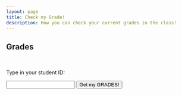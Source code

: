 ```yaml
---
layout: page
title: Check my Grade!
description: How you can check your current grades in the class!
---
```


## Grades

<br>
<p>Type in your student ID:</p>
<input type="text" id="myInput">
<button onclick="displayValue()">Get my GRADES!</button>

<pre><code class="json" id="output"></code></pre>
<script>
	function jsonToHtml(obj) {
		if typeof obj !== 'object':
			return obj
		else:
			let html = "";
			for (let key in obj) {
				html += "<div><span class\"json-key\"><span class=\"math-inline\">\{" + key + "\:</span\> <span class\=\"json\-value\"\></span>\{" + jsonToHtml(obj[key]) + "\}</span></div>";
			}
			return html;
	}

	function displayValue() {
		const inputValue = document.getElementById("myInput").value;
		document.getElementById("output").textContent = inputValue;

		const grades = {
		    "123": {
				"HWs": {
		      		"HW0": "100%",
		    		"HW1": "50%"  			
				},
				"Labs" : {
		      		"Lab 0": "100%",
		    		"Lab 1": "50%"  
				}
			}
		};

		console.log(grades[inputValue]);
		document.getElementById("output").textContent = JSON.stringify(grades[inputValue]); 
		document.getElementById("output").innerHTML = jsonToHtml(grades[inputValue]); 
  	}
</script>